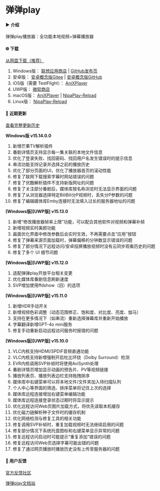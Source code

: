# 弹弹play

#### ▶️ 介绍
弹弹play播放器：全功能本地视频+弹幕播放器

#### 🌐 下载

[从网盘下载（推荐）](https://kaedei.lanzouo.com/s/dandanplay)

1. Windows版： [联想应用商店](https://lestore.lenovo.com/detail/10343) | [GitHub发布页](https://github.com/kaedei/dandanplay/releases)
2. 安卓版： [安卓概念版Gitee](https://gitee.com/xyoye/DanDanPlayForAndroid/releases) | [安卓概念版GitHub](https://github.com/xyoye/DanDanPlayForAndroid/releases)
3. iOS版（需要 TestFlight）： [AniXPlayer](https://testflight.apple.com/join/R6JotnNG)
4. UWP版： [微软商店](https://www.microsoft.com/store/productId/9nwpvd7t1hpw)
5. macOS版： [AniXPlayer](https://github.com/sunsx9316/DanDanPlay_Experience/releases) | [NipaPlay-Reload](https://github.com/MCDFsteve/NipaPlay-Reload/releases)
6. Linux版： [NipaPlay-Reload](https://github.com/MCDFsteve/NipaPlay-Reload/releases)

#### 📜 近期更新

[查看完整更新历史](https://www.dandanplay.com/blog.html)

**Windows版 v15.14.0.0**
1. 新增芒果TV解析插件
2. 番剧详情页支持显示每一集关联的本地文件信息
3. 优化了登录失败、找回密码、找回用户名发生错误时的提示信息
4. 串流功能支持记录并选择之前的播放历史
5. 优化了部分页面的UI，优化了播放器首页的滚动性能
6. 修复了联网下载搜索字幕时网站错误的问题
7. 修复了优酷解析插件不支持新版网址的问题
8. 修复了关注部分番剧后，媒体库按名称浏览时无法显示界面的问题
9. 修复了从浏览器选择特定BiliBili分P视频时，丢失分P参数的问题
10. 修复了编辑媒体库Emby连接时无法填入过长的服务器地址的问题

**[Windows版][UWP版] v15.13.0**
1. 新增“修改播放器帧率上限”功能，可以配合其他软件对视频和弹幕补帧
2. 新增视频实时美颜功能
3. 画面优化界面中修改参数后会实时生效，不再需要点击“应用”按钮
4. 修复了弹幕来源页面加载时，弹幕偏移的分钟数显示错误的问题
5. 修复了部分情况下远程访问/安卓投屏播放视频时没有云同步观看历史的问题
6. 修复了多个 UI 细节问题

**[Windows版][UWP版] v15.12.0**
1. 适配弹弹play开放平台相关变更
2. 优化媒体库番剧信息刷新速度
3. SVP增加使用ffdshow（旧）的选项

**[Windows版][UWP版] v15.11.0**
1. 新增HDR手动开关
2. 新增视频色彩调整（动态范围修正、饱和度、对比度、亮度、伽马）
3. 支持在更多情况下（如串流）重新选择弹幕库并重新开始播放
4. 字幕翻译新增GPT-4o mini服务
5. 修复手动重新启动远程访问服务时报错的问题

**[Windows版][UWP版] v15.10.0**
1. VLC内核支持HDMI/SPDIF音频直通功能
2. VLC内核支持新增强制开启杜比环绕（Dolby Surround）检测
3. EVR内核调用SVP补帧时将使用AviSynth处理
4. 番剧详情页增加显示动画的预告片、PV等视频链接
5. 播放列表页、播放列表边栏支持拖拽排序
6. 媒体库中右键菜单可以将本地文件/文件夹加入待扫描队列
7. 个人中心等界面的筛选、排序菜单将记住上次的选择
8. 媒体库远程连接增加右键菜单编辑功能
9. 媒体库远程连接登录状态过期时将显示提示
10. 优化远程访问Web页图片加载方式，将优先读取本机缓存
11. 优化磁力链解析种子文件时的缓存机制
12. 优化网络检测与修复工具的相关功能
13. 修复调用SVP补帧时，重复加载视频时无法继续启用的问题
14. 修复部分情况下系统托盘图标和右键菜单显示异常的问题
15. 修复远程访问启动时可能提示“重复添加”错误的问题
16. 修复远程访问Web页选择字幕可能出错的问题
17. 修复了通过网页播放时播放历史没有上传至服务器的问题

#### 💬 用户反馈

[官方反馈社区](https://support.qq.com/products/104929)

[弹弹play文档站](https://doc.dandanplay.com/)
